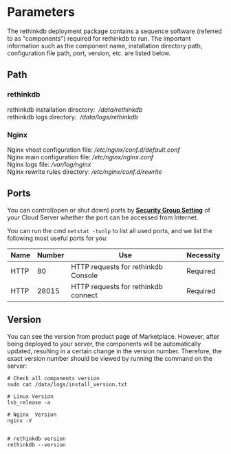 # Parameters

The rethinkdb deployment package contains a sequence software (referred to as "components") required for rethinkdb to run. The important information such as the component name, installation directory path, configuration file path, port, version, etc. are listed below.

## Path

### rethinkdb

rethinkdb installation directory:  */data/rethinkdb*  
rethinkdb logs directory:  */data/logs/rethinkdb*  

### Nginx

Nginx vhost configuration file: */etc/nginx/conf.d/default.conf*    
Nginx main configuration file: */etc/nginx/nginx.conf*   
Nginx logs file: */var/log/nginx*  
Nginx rewrite rules directory: */etc/nginx/conf.d/rewrite* 

## Ports

You can control(open or shut down) ports by **[Security Group Setting](https://support.websoft9.com/docs/faq/zh/tech-instance.html)** of your Cloud Server whether the port can be accessed from Internet.

You can run the cmd `netstat -tunlp` to list all used ports, and we list the following most useful ports for you:

| Name | Number | Use |  Necessity |
| --- | --- | --- | --- |
| HTTP | 80 | HTTP requests for rethinkdb Console| Required |
| HTTP | 28015 | HTTP requests for rethinkdb connect | Required |



## Version

You can see the version from product page of Marketplace. However, after being deployed to your server, the components will be automatically updated, resulting in a certain change in the version number. Therefore, the exact version number should be viewed by running the command on the server:

```shell
# Check all components version
sudo cat /data/logs/install_version.txt

# Linux Version
lsb_release -a

# Nginx  Version
nginx -V


# rethinkdb version
rethinkdb --version
```
